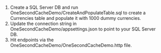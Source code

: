 1. Create a SQL Server DB and run OneSecondCacheDemo/CreateAndPopulateTable.sql to create a Currencies table and populate it with 1000 dummy currencies.
2. Update the connection string in OneSecondCacheDemo/appsettings.json to point to your SQL Server DB.
3. Hit endpoints via the OneSecondCacheDemo/OneSecondCacheDemo.http file.